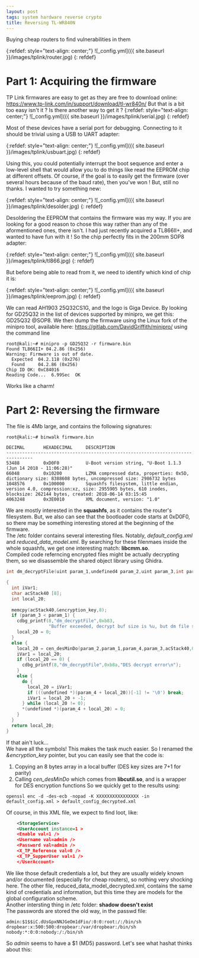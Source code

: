 ```yaml
---
layout: post
tags: system hardware reverse crypto
title: Reversing TL-WR840N
---
```

Buying cheap routers to find vulnerabilities in them

{:refdef: style="text-align: center;"}
![_config.yml]({{ site.baseurl }}/images/tplink/router.jpg)
{: refdef}

# Part 1: Acquiring the firmware
TP Link firmwares are easy to get as they are free to download online:
https://www.tp-link.com/in/support/download/tl-wr840n/
But that is a bit too easy isn't it ? Is there another way to get it ?
{:refdef: style="text-align: center;"}
![_config.yml]({{ site.baseurl }}/images/tplink/serial.jpg)
{: refdef}

Most of these devices have a serial port for debugging. Connecting to it should be trivial using a USB to UART adapter:

{:refdef: style="text-align: center;"}
![_config.yml]({{ site.baseurl }}/images/tplink/usbuart.jpg)
{: refdef}

Using this, you could potentially interrupt the boot sequence and enter a low-level shell that would allow you to do things like read the EEPROM chip at different offsets. Of course, if the goal is to easily get the firmware (over several hours because of the baud rate), then you've won !
But, still no thanks. I wanted to try something new:

{:refdef: style="text-align: center;"}
![_config.yml]({{ site.baseurl }}/images/tplink/desolder.jpg)
{: refdef}

Desoldering the EEPROM that contains the firmware was my way. If you are looking for a good reason to chose this way rather than any of the aformentioned ones, there isn't. I had just recently acquired a TL866II+, and wanted to have fun with it !
So the chip perfectly fits in the 200mm SOP8 adapter:

{:refdef: style="text-align: center;"}
![_config.yml]({{ site.baseurl }}/images/tplink/tl866.jpg)
{: refdef}

But before being able to read from it, we need to identify which kind of chip it is:

{:refdef: style="text-align: center;"}
![_config.yml]({{ site.baseurl }}/images/tplink/eeprom.jpg)
{: refdef}

We can read AH1903 25Q32CS1G, and the logo is Giga Device.
By looking for GD25Q32 in the list of devices supported by minipro, we get this: GD25Q32 @SOP8. We then dump the firmware using the Linux fork of the minipro tool, available here:  https://gitlab.com/DavidGriffith/minipro/
using the command line
```shell
root@kali:~# minipro -p GD25Q32 -r firmware.bin
Found TL866II+ 04.2.86 (0x256)
Warning: Firmware is out of date.
  Expected  04.2.118 (0x276)
  Found     04.2.86 (0x256)
Chip ID OK: 0xC84016
Reading Code...  6.99Sec  OK
```

Works like a charm! 
# Part 2: Reversing the firmware
The file is 4Mb large, and contains the following signatures:
```shell
root@kali:~# binwalk firmware.bin 

DECIMAL       HEXADECIMAL     DESCRIPTION
--------------------------------------------------------------------------------
53488         0xD0F0          U-Boot version string, "U-Boot 1.1.3 (Jun 14 2018 - 11:06:28)"
66048         0x10200         LZMA compressed data, properties: 0x5D, dictionary size: 8388608 bytes, uncompressed size: 2986732 bytes
1048576       0x100000        Squashfs filesystem, little endian, version 4.0, compression:xz, size: 2955905 bytes, 610 inodes, blocksize: 262144 bytes, created: 2018-06-14 03:15:45
4063248       0x3E0010        XML document, version: "1.0"
```
We are mostly interested in the **squashfs**, as it contains the router's filesystem. But, we also can see that the bootloader code starts at 0xD0F0, so there may be something interesting stored at the beginning of the firmware.  
The /etc folder contains several interesting files. Notably, *default_config.xml* and *reduced_data_model.xml*. By searching for these filenmaes inside the whole squashfs, we get one interesting match: **libcmm.so**.  
Compiled code referncing encrypted files might be actually decrypting them, so we disassemble the shared object library using Ghidra.
```c
int dm_decryptFile(uint param_1,undefined4 param_2,uint param_3,int param_4)

{
  int iVar1;
  char acStack40 [8];
  int local_20;
  
  memcpy(acStack40,&encryption_key,8);
  if (param_3 < param_1) {
    cdbg_printf(8,"dm_decryptFile",0xb83,
                "Buffer exceeded, decrypt buf size is %u, but dm file size is %u",param_3,param_1);
    local_20 = 0;
  }
  else {
    local_20 = cen_desMinDo(param_2,param_1,param_4,param_3,acStack40,0);
    iVar1 = local_20;
    if (local_20 == 0) {
      cdbg_printf(8,"dm_decryptFile",0xb8a,"DES decrypt error\n");
    }
    else {
      do {
        local_20 = iVar1;
        if (((undefined *)(param_4 + local_20))[-1] != '\0') break;
        iVar1 = local_20 + -1;
      } while (local_20 != 0);
      *(undefined *)(param_4 + local_20) = 0;
    }
  }
  return local_20;
}
```
If that ain't luck...  
We have all the symbols! This makes the task much easier. So I renamed the *&encryption_key* pointer, but you can easily see that the code is:
1. Copying an 8 bytes array in a local buffer (DES key sizes are 7+1 for parity)
2. Calling *cen_desMinDo* which comes from **libcutil.so**, and is a wrapper for DES encryption functions
So we quickly get to the results using:
```shell
openssl enc -d -des-ecb -nopad -K XXXXXXXXXXXXXXXX -in default_config.xml > default_config_decrypted.xml
```
Of course, in this XML file, we expect to find loot, like:
```xml
    <StorageService>
    <UserAccount instance=1 >
    <Enable val=1 />
    <Username val=admin />
    <Password val=admin />
    <X_TP_Reference val=0 />
    <X_TP_SupperUser val=1 />
    </UserAccount>
```
We like those default credentials a lot, but they are usually widely known and/or documented (especially for cheap routers), so nothing very shocking here. The other file, reduced_data_model_decrypted.xml, contains the same kind of credentials and information, but this time they are models for the global configuration scheme.  
Another intersting thing in /etc folder: **shadow doesn't exist**  
The passwords are stored the old way, in the passwd file:
```
admin:$1$$iC.dUsGpxNNJGeOm1dFio/:0:0:root:/:/bin/sh
dropbear:x:500:500:dropbear:/var/dropbear:/bin/sh
nobody:*:0:0:nobody:/:/bin/sh
```
So *admin* seems to have a $1 (MD5) password. Let's see what hashat thinks about this:
